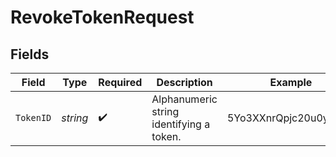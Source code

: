 # RevokeTokenRequest


## Fields

| Field                                    | Type                                     | Required                                 | Description                              | Example                                  |
| ---------------------------------------- | ---------------------------------------- | ---------------------------------------- | ---------------------------------------- | ---------------------------------------- |
| `TokenID`                                | *string*                                 | :heavy_check_mark:                       | Alphanumeric string identifying a token. | 5Yo3XXnrQpjc20u0ybrf2g                   |